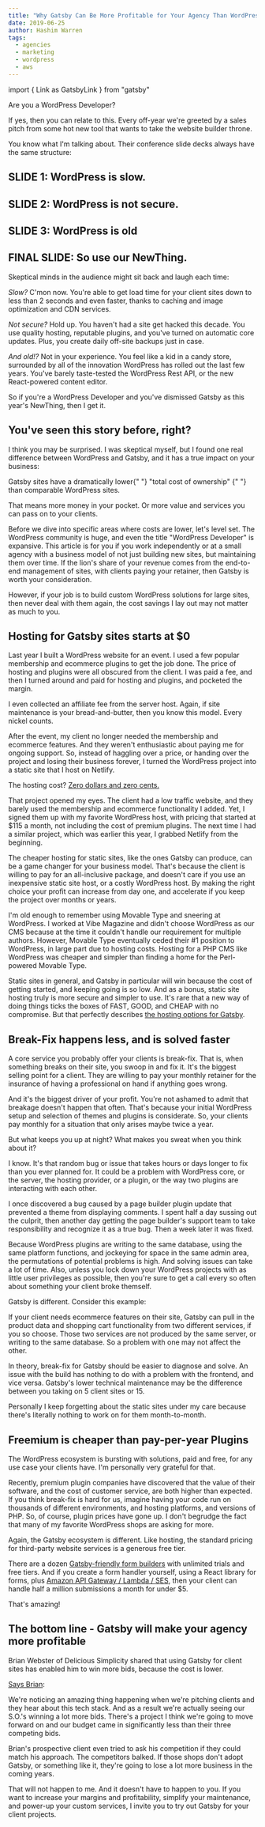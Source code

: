 ```yaml
---
title: "Why Gatsby Can Be More Profitable for Your Agency Than WordPress"
date: 2019-06-25
author: Hashim Warren
tags:
  - agencies
  - marketing
  - wordpress
  - aws
---
```


<!--
    Below this, Link has been imported as GatsbyLink to get around a bug in prettier v1.19.1
    where case sensitivity is not respected for components in MDX. Link is treated as <link>
    html head tag by prettier which leads to an error.
    Issue Link - https://github.com/prettier/prettier/issues/7548
-->

import { Link as GatsbyLink } from "gatsby"

Are you a WordPress Developer?

If yes, then you can relate to this. Every off-year we're greeted by a sales pitch from some hot new tool that wants to take the website builder throne.

You know what I'm talking about. Their conference slide decks always have the same structure:

## SLIDE 1: WordPress is slow.

## SLIDE 2: WordPress is not secure.

## SLIDE 3: WordPress is old

## FINAL SLIDE: So use our NewThing.

Skeptical minds in the audience might sit back and laugh each time:

_Slow?_ C'mon now. You're able to get load time for your client sites down to less than 2 seconds and even faster, thanks to caching and image optimization and CDN services.

_Not secure?_ Hold up. You haven't had a site get hacked this decade. You use quality hosting, reputable plugins, and you've turned on automatic core updates. Plus, you create daily off-site backups just in case.

_And old!?_ Not in your experience. You feel like a kid in a candy store, surrounded by all of the innovation WordPress has rolled out the last few years. You've barely taste-tested the WordPress Rest API, or the new React-powered content editor.

So if you're a WordPress Developer and you've dismissed Gatsby as this year's NewThing, then I get it.

## You've seen this story before, right?

I think you may be surprised. I was skeptical myself, but I found one real difference between WordPress and Gatsby, and it has a true impact on your business:

<Pullquote>
  Gatsby sites have a dramatically lower{" "}
  <GatsbyLink to="/blog/2019-05-15-enterprise-gatsby-how-to-reduce-your-digital-total-cost-of-ownership-with-gatsby/">
    "total cost of ownership"
  </GatsbyLink>{" "}
  than comparable WordPress sites.
</Pullquote>

That means more money in your pocket. Or more value and services you can pass on to your clients.

Before we dive into specific areas where costs are lower, let's level set. The WordPress community is huge, and even the title "WordPress Developer" is expansive. This article is for you if you work independently or at a small agency with a business model of not just building new sites, but maintaining them over time. If the lion's share of your revenue comes from the end-to-end management of sites, with clients paying your retainer, then Gatsby is worth your consideration.

However, if your job is to build custom WordPress solutions for large sites, then never deal with them again, the cost savings I lay out may not matter as much to you.

## Hosting for Gatsby sites starts at \$0

Last year I built a WordPress website for an event. I used a few popular membership and ecommerce plugins to get the job done. The price of hosting and plugins were all obscured from the client. I was paid a fee, and then I turned around and paid for hosting and plugins, and pocketed the margin.

I even collected an affiliate fee from the server host. Again, if site maintenance is your bread-and-butter, then you know this model. Every nickel counts.

After the event, my client no longer needed the membership and ecommerce features. And they weren't enthusiastic about paying me for ongoing support. So, instead of haggling over a price, or handing over the project and losing their business forever, I turned the WordPress project into a static site that I host on Netlify.

The hosting cost? [Zero dollars and zero cents.](https://www.netlify.com/pricing/)

That project opened my eyes. The client had a low traffic website, and they barely used the membership and ecommerce functionality I added. Yet, I signed them up with my favorite WordPress host, with pricing that started at \$115 a month, not including the cost of premium plugins. The next time I had a similar project, which was earlier this year, I grabbed Netlify from the beginning.

The cheaper hosting for static sites, like the ones Gatsby can produce, can be a game changer for your business model. That's because the client is willing to pay for an all-inclusive package, and doesn't care if you use an inexpensive static site host, or a costly WordPress host. By making the right choice your profit can increase from day one, and accelerate if you keep the project over months or years.

I'm old enough to remember using Movable Type and sneering at WordPress. I worked at Vibe Magazine and didn't choose WordPress as our CMS because at the time it couldn't handle our requirement for multiple authors. However, Movable Type eventually ceded their #1 position to WordPress, in large part due to hosting costs. Hosting for a PHP CMS like WordPress was cheaper and simpler than finding a home for the Perl-powered Movable Type.

Static sites in general, and Gatsby in particular will win because the cost of getting started, and keeping going is so low. And as a bonus, static site hosting truly is more secure and simpler to use. It's rare that a new way of doing things ticks the boxes of FAST, GOOD, and CHEAP with no compromise. But that perfectly describes [the hosting options for Gatsby](/docs/deploying-and-hosting/).

## Break-Fix happens less, and is solved faster

A core service you probably offer your clients is break-fix. That is, when something breaks on their site, you swoop in and fix it. It's the biggest selling point for a client. They are willing to pay your monthly retainer for the insurance of having a professional on hand if anything goes wrong.

And it's the biggest driver of your profit. You're not ashamed to admit that breakage doesn't happen that often. That's because your initial WordPress setup and selection of themes and plugins is considerate. So, your clients pay monthly for a situation that only arises maybe twice a year.

But what keeps you up at night? What makes you sweat when you think about it?

I know. It's that random bug or issue that takes hours or days longer to fix than you ever planned for. It could be a problem with WordPress core, or the server, the hosting provider, or a plugin, or the way two plugins are interacting with each other.

I once discovered a bug caused by a page builder plugin update that prevented a theme from displaying comments. I spent half a day sussing out the culprit, then another day getting the page builder's support team to take responsibility and recognize it as a true bug. Then a week later it was fixed.

Because WordPress plugins are writing to the same database, using the same platform functions, and jockeying for space in the same admin area, the permutations of potential problems is high. And solving issues can take a lot of time. Also, unless you lock down your WordPress projects with as little user privileges as possible, then you're sure to get a call every so often about something your client broke themself.

Gatsby is different. Consider this example:

If your client needs ecommerce features on their site, Gatsby can pull in the product data and shopping cart functionality from two different services, if you so choose. Those two services are not produced by the same server, or writing to the same database. So a problem with one may not affect the other.

In theory, break-fix for Gatsby should be easier to diagnose and solve. An issue with the build has nothing to do with a problem with the frontend, and vice versa. Gatsby's lower technical maintenance may be the difference between you taking on 5 client sites or 15.

<Pullquote>
  Personally I keep forgetting about the static sites under my care because
  there's literally nothing to work on for them month-to-month.
</Pullquote>

## Freemium is cheaper than pay-per-year Plugins

The WordPress ecosystem is bursting with solutions, paid and free, for any use case your clients have. I'm personally very grateful for that.

Recently, premium plugin companies have discovered that the value of their software, and the cost of customer service, are both higher than expected. If you think break-fix is hard for us, imagine having your code run on thousands of different environments, and hosting platforms, and versions of PHP. So, of course, plugin prices have gone up. I don't begrudge the fact that many of my favorite WordPress shops are asking for more.

Again, the Gatsby ecosystem is different. Like hosting, the standard pricing for third-party website services is a generous free tier.

There are a dozen [Gatsby-friendly form builders](/docs/building-a-contact-form) with unlimited trials and free tiers. And if you create a form handler yourself, using a React library for forms, plus [Amazon API Gateway / Lambda / SES](https://aws.amazon.com/blogs/architecture/create-dynamic-contact-forms-for-s3-static-websites-using-aws-lambda-amazon-api-gateway-and-amazon-ses/), then your client can handle half a million submissions a month for under \$5.

That's amazing!

## The bottom line - Gatsby will make your agency more profitable

Brian Webster of Delicious Simplicity shared that using Gatsby for client sites has enabled him to win more bids, because the cost is lower.

[Says Brian](https://youtu.be/EfHPJK1TVmM):

<Pullquote citation="Brian Webster">
  We're noticing an amazing thing happening when we're pitching clients and they
  hear about this tech stack. And as a result we're actually seeing our S.O.'s
  winning a lot more bids. There's a project I think we're going to move forward
  on and our budget came in significantly less than their three competing bids.
</Pullquote>

Brian's prospective client even tried to ask his competition if they could match his approach. The competitors balked. If those shops don't adopt Gatsby, or something like it, they're going to lose a lot more business in the coming years.

That will not happen to me. And it doesn't have to happen to you. If you want to increase your margins and profitability, simplify your maintenance, and power-up your custom services, I invite you to try out Gatsby for your client projects.
